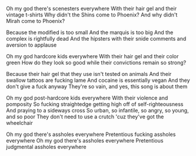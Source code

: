 Oh my god there's scenesters everywhere
With their hair gel and their vintage t-shirts
Why didn't the Shins come to Phoenix?
And why didn't Mirah come to Phoenix?

Because the modified is too small
And the marquis is too big
And the complex is rightfully dead
And the hipsters with their snide comments and aversion to applause

Oh my god hardcore kids everywhere
With their hair gel and their color green
How do they look so good while their convictions remain so strong?

Because their hair gel that they use isn't tested on animals
And their swallow tattoos are fucking lame
And cocaine is essentially vegan
And they don't give a fuck anyway
They're so vain, and yes, this song is about them

Oh my god post-hardcore kids everywhere
With their violence and pomposity
So fucking straightedge getting high off of self-righteousness
And praying to a sideways cross
So urban, so infantile, so angry, so young, and so poor
They don't need to use a crutch 'cuz they've got the wheelchair

Oh my god there's assholes everywhere
Pretentious fucking assholes everywhere
Oh my god there's assholes everywhere
Pretentious judgmental assholes everywhere


